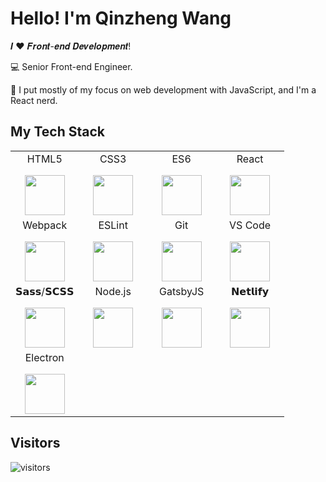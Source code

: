 # Hello! I'm Qinzheng Wang

𝑰 ❤️ 𝑭𝒓𝒐𝒏𝒕-𝒆𝒏𝒅 𝑫𝒆𝒗𝒆𝒍𝒐𝒑𝒎𝒆𝒏𝒕!

:computer: Senior Front-end Engineer.

:vulcan_salute: I put mostly of my focus on web development with JavaScript, and I'm a React nerd.

## My Tech Stack

<table>
  <tbody>
    <tr valign="top">
      <td width="25%" align="center">
        <div style="margin-bottom:16px">HTML5</div>
        <img height="64px" src="https://cdn.svgporn.com/logos/html-5.svg">
      </td>
      <td width="25%" align="center">
        <div style="margin-bottom:16px">CSS3</div>
        <img height="64px" src="https://cdn.svgporn.com/logos/css-3.svg">
      </td>
      <td width="25%" align="center">
        <div style="margin-bottom:16px">ES6</div>
        <img height="64px" src="https://cdn.svgporn.com/logos/es6.svg">
      </td>
      <td width="25%" align="center">
        <div style="margin-bottom:16px">React</div>
        <img height="64px" src="https://cdn.svgporn.com/logos/react.svg">
      </td>
    </tr>
    <tr valign="top">
      <td width="25%" align="center">
        <div style="margin-bottom:16px">Webpack</div>
        <img height="64px" src="https://cdn.svgporn.com/logos/webpack.svg">
      </td>
      <td width="25%" align="center">
        <div style="margin-bottom:16px">ESLint</div>
        <img height="64px" src="https://cdn.svgporn.com/logos/eslint.svg">
      </td>
      <td width="25%" align="center">
        <div style="margin-bottom:16px">Git</div>
        <img height="64px" src="https://cdn.svgporn.com/logos/git-icon.svg">
      </td>
      <td width="25%" align="center">
        <div style="margin-bottom:16px">VS Code</div>
        <img height="64px" src="https://cdn.svgporn.com/logos/visual-studio-code.svg">
      </td>
    </tr>
    <tr valign="top">
      <td width="25%" align="center">
        <div style="margin-bottom:16px">𝗦𝗮𝘀𝘀/𝗦𝗖𝗦𝗦</div>
        <img height="64px" src="https://cdn.svgporn.com/logos/sass.svg">
      </td>
      <td width="25%" align="center">
        <div style="margin-bottom:16px">Node.js</div>
        <img height="64px" src="https://cdn.svgporn.com/logos/nodejs-icon.svg">
      </td>
      <td width="25%" align="center">
        <div style="margin-bottom:16px">GatsbyJS</div>
        <img height="64px" src="https://cdn.svgporn.com/logos/gatsby.svg">
      </td>
      <td width="25%" align="center">
        <div style="margin-bottom:16px">𝗡𝗲𝘁𝗹𝗶𝗳𝘆</div>
        <img height="64px" src="https://cdn.svgporn.com/logos/netlify.svg">
      </td>
    </tr>
    <tr valign="top">
      <td width="25%" align="center">
        <div style="margin-bottom:16px">Electron</div>
        <img height="64px" src="https://cdn.svgporn.com/logos/electron.svg">
      </td>
    </tr>
  </tbody>
</table>

## Visitors

![visitors](https://visitor-badge.glitch.me/badge?page_id=taurusdigitaldesign.taurusdigitaldesign)
